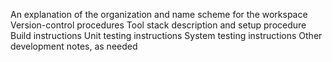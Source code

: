 An explanation of the organization and name scheme for the workspace
Version-control procedures
Tool stack description and setup procedure
Build instructions
Unit testing instructions
System testing instructions
Other development notes, as needed

